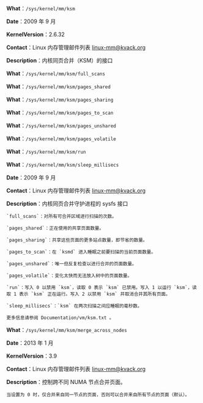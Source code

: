 **What**：`/sys/kernel/mm/ksm`

**Date**：2009 年 9 月

**KernelVersion**：2.6.32

**Contact**：Linux 内存管理邮件列表 <linux-mm@kvack.org>

**Description**：内核同页合并（KSM）的接口

**What**：`/sys/kernel/mm/ksm/full_scans`

**What**：`/sys/kernel/mm/ksm/pages_shared`

**What**：`/sys/kernel/mm/ksm/pages_sharing`

**What**：`/sys/kernel/mm/ksm/pages_to_scan`

**What**：`/sys/kernel/mm/ksm/pages_unshared`

**What**：`/sys/kernel/mm/ksm/pages_volatile`

**What**：`/sys/kernel/mm/ksm/run`

**What**：`/sys/kernel/mm/ksm/sleep_millisecs`

**Date**：2009 年 9 月

**Contact**：Linux 内存管理邮件列表 <linux-mm@kvack.org>

**Description**：内核同页合并守护进程的 sysfs 接口

    `full_scans`：对所有可合并区域进行扫描的次数。

    `pages_shared`：正在使用的共享页面数量。

    `pages_sharing`：共享这些页面的更多站点数量，即节省的数量。

    `pages_to_scan`：在 `ksmd` 进入睡眠之前要扫描的当前页面数量。

    `pages_unshared`：唯一但反复检查以进行合并的页面数量。

    `pages_volatile`：变化太快而无法放入树中的页面数量。

    `run`：写入 0 以禁用 `ksm`，读取 0 表示 `ksm` 已禁用。写入 1 以运行 `ksm`，读取 1 表示 `ksm` 正在运行。写入 2 以禁用 `ksm` 并取消合并其所有页面。

    `sleep_millisecs`：`ksm` 在两次扫描之间应睡眠的毫秒数。

    更多信息请参阅 Documentation/vm/ksm.txt 。

**What**：`/sys/kernel/mm/ksm/merge_across_nodes`

**Date**：2013 年 1 月

**KernelVersion**：3.9

**Contact**：Linux 内存管理邮件列表 <linux-mm@kvack.org>

**Description**：控制跨不同 NUMA 节点合并页面。

    当设置为 0 时，仅合并来自同一节点的页面，否则可以合并来自所有节点的页面（默认）。